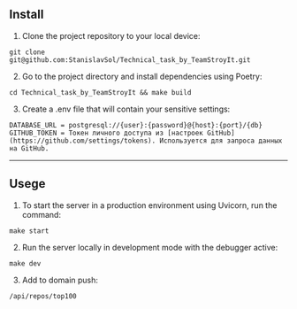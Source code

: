 ## Install
1. Clone the project repository to your local device:
```
git clone git@github.com:StanislavSol/Technical_task_by_TeamStroyIt.git

```
2. Go to the project directory and install dependencies using Poetry:
```
cd Technical_task_by_TeamStroyIt && make build

```
3. Create a .env file that will contain your sensitive settings:
```
DATABASE_URL = postgresql://{user}:{password}@{host}:{port}/{db}
GITHUB_TOKEN = Токен личного доступа из [настроек GitHub](https://github.com/settings/tokens). Используется для запроса данных на GitHub.

```

***
## Usege
1. To start the server in a production environment using Uvicorn, run the command:
```
make start

```
2. Run the server locally in development mode with the debugger active:
```
make dev

```
3. Add to domain push:
```
/api/repos/top100

```
